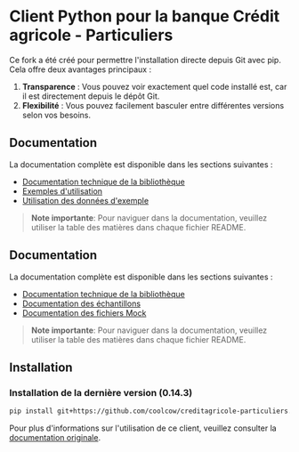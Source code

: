 # Client Python pour la banque Crédit agricole - Particuliers

Ce fork a été créé pour permettre l'installation directe depuis Git avec pip. Cela offre deux avantages principaux :

1. **Transparence** : Vous pouvez voir exactement quel code installé est, car il est directement depuis le dépôt Git.
2. **Flexibilité** : Vous pouvez facilement basculer entre différentes versions selon vos besoins.

## Documentation

La documentation complète est disponible dans les sections suivantes :

- [Documentation technique de la bibliothèque](docs/LIBRARY_REFERENCE.md)
- [Exemples d'utilisation](examples/README.md)
- [Utilisation des données d'exemple](samples/README.md)

> **Note importante**: Pour naviguer dans la documentation, veuillez utiliser la table des matières dans chaque fichier README.

## Documentation

La documentation complète est disponible dans les sections suivantes :

- [Documentation technique de la bibliothèque](creditagricole_particuliers/README.md)
- [Documentation des échantillons](samples/README.md)
- [Documentation des fichiers Mock](mocks/README.md)

> **Note importante**: Pour naviguer dans la documentation, veuillez utiliser la table des matières dans chaque fichier README.

## Installation

### Installation de la dernière version (0.14.3)
```bash
pip install git+https://github.com/coolcow/creditagricole-particuliers.git
```

Pour plus d'informations sur l'utilisation de ce client, veuillez consulter la [documentation originale](https://github.com/dmachard/creditagricole-particuliers).